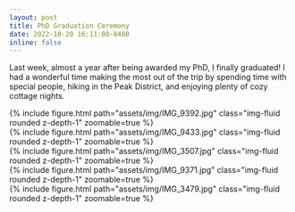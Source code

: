 ```yaml
---
layout: post
title: PhD Graduation Ceremony 
date: 2022-10-20 16:11:00-0400
inline: false
---
```


Last week, almost a year after being awarded my PhD, I finally graduated! I had a wonderful time making the most out of the trip by spending time with special people, hiking in the Peak District, and enjoying plenty of cozy cottage nights.



<div class="row mt-3">
    <div class="col-sm mt-3 mt-md-0">
        {% include figure.html path="assets/img/IMG_9392.jpg" class="img-fluid rounded z-depth-1" zoomable=true %}
    </div>
    <div class="col-sm mt-3 mt-md-0">
        {% include figure.html path="assets/img/IMG_9433.jpg" class="img-fluid rounded z-depth-1" zoomable=true %}
    </div>
    <div class="col-sm mt-3 mt-md-0">
        {% include figure.html path="assets/img/IMG_3507.jpg" class="img-fluid rounded z-depth-1" zoomable=true %}
    </div>
    <div class="col-sm mt-3 mt-md-0">
        {% include figure.html path="assets/img/IMG_9371.jpg" class="img-fluid rounded z-depth-1" zoomable=true %}
    </div>
    <div class="col-sm mt-3 mt-md-0">
        {% include figure.html path="assets/img/IMG_3479.jpg" class="img-fluid rounded z-depth-1" zoomable=true %}
    </div>
</div>
